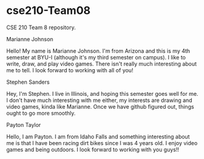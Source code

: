 # cse210-Team08
CSE 210 Team 8 repository.

Marianne Johnson

Hello! My name is Marianne Johnson. I'm from Arizona and this is my 4th semester at BYU-I (although it's my third semester on campus). I like to write, draw, and play video games. There isn't really much interesting about me to tell. I look forward to working with all of you!

Stephen Sanders

Hey, I'm Stephen. I live in Illinois, and hoping this semester goes well for me. I don't have much interesting with me either, my interests are drawing and video games, kinda like Marianne. Once we have github figured out, things ought to go more smoothly.

Payton Taylor

Hello, I am Payton. I am from Idaho Falls and something interesting about me is that I have been racing dirt bikes since I was 4 years old. I enjoy video games and being outdoors. I look forward to working with you guys!!
